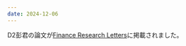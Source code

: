 ```yaml
---
date: 2024-12-06
---
```

D2彭君の論文が<a href="https://www.sciencedirect.com/science/article/pii/S1544612324015563?CMX_ID=&SIS_ID=&dgcid=STMJ_219742_AUTH_SERV_PA&utm_acid=142901937&utm_campaign=STMJ_219742_AUTH_SERV_PA&utm_in=DM528767&utm_medium=email&utm_source=AC_">Finance Research Letters</a>に掲載されました。 
